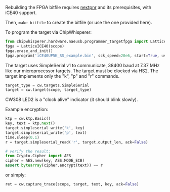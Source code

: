Rebuilding the FPGA bitfile requires
[nextpnr](https://github.com/YosysHQ/nextpnr) and its prerequisites, with iCE40
support.

Then, `make bitfile` to create the bitfile (or use the one provided here).

To program the target via ChipWhisperer:
```python
from chipwhisperer.hardware.naeusb.programmer_targetfpga import LatticeICE40
fpga = LatticeICE40(scope)
fpga.erase_and_init()
fpga.program('iCE40UP5K_SS_example.bin', sck_speed=20e6, start=True, use_fast_usb=False)
```

The target uses SimpleSerial v1 to communicate, 38400 baud at 7.37 MHz like our
microprocessor targets. The target must be clocked via HS2. The target
implements only the "k", "p" and "r" commands.

```python
target_type = cw.targets.SimpleSerial
target = cw.target(scope, target_type)
```

CW308 LED2 is a "clock alive" indicator (it should blink slowly).

Example encryption:
```python
ktp = cw.ktp.Basic()
key, text = ktp.next()
target.simpleserial_write('k', key)
target.simpleserial_write('p', text)
time.sleep(0.1)
r = target.simpleserial_read('r', target.output_len, ack=False)

# verify the result:
from Crypto.Cipher import AES
cipher = AES.new(key, AES.MODE_ECB)
assert bytearray(cipher.encrypt(text)) == r
```

or simply:
```python
ret = cw.capture_trace(scope, target, text, key, ack=False)
```

